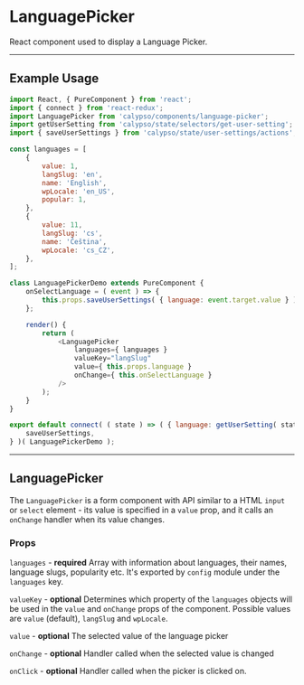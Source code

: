 # LanguagePicker

React component used to display a Language Picker.

---

## Example Usage

```js
import React, { PureComponent } from 'react';
import { connect } from 'react-redux';
import LanguagePicker from 'calypso/components/language-picker';
import getUserSetting from 'calypso/state/selectors/get-user-setting';
import { saveUserSettings } from 'calypso/state/user-settings/actions';

const languages = [
	{
		value: 1,
		langSlug: 'en',
		name: 'English',
		wpLocale: 'en_US',
		popular: 1,
	},
	{
		value: 11,
		langSlug: 'cs',
		name: 'Čeština',
		wpLocale: 'cs_CZ',
	},
];

class LanguagePickerDemo extends PureComponent {
	onSelectLanguage = ( event ) => {
		this.props.saveUserSettings( { language: event.target.value } );
	};

	render() {
		return (
			<LanguagePicker
				languages={ languages }
				valueKey="langSlug"
				value={ this.props.language }
				onChange={ this.onSelectLanguage }
			/>
		);
	}
}

export default connect( ( state ) => ( { language: getUserSetting( state, 'language' ) } ), {
	saveUserSettings,
} )( LanguagePickerDemo );
```

---

## LanguagePicker

The `LanguagePicker` is a form component with API similar to a HTML `input` or `select`
element - its value is specified in a `value` prop, and it calls an `onChange` handler
when its value changes.

### Props

`languages` - **required** Array with information about languages, their names, language
slugs, popularity etc. It's exported by `config` module under the `languages` key.

`valueKey` - **optional** Determines which property of the `languages` objects will be used
in the `value` and `onChange` props of the component. Possible values are `value` (default),
`langSlug` and `wpLocale`.

`value` - **optional** The selected value of the language picker

`onChange` - **optional** Handler called when the selected value is changed

`onClick` - **optional** Handler called when the picker is clicked on.

